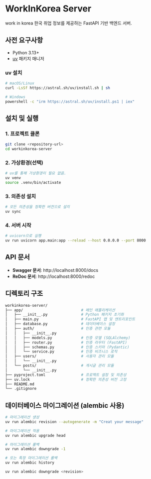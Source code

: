 # WorkInKorea Server
work in korea 한국 취업 정보를 제공하는 FastAPI 기반 백엔드 서버.


## 사전 요구사항
- Python 3.13+
- [uv](https://docs.astral.sh/uv/) 패키지 매니저

### uv 설치
```bash
# macOS/Linux
curl -LsSf https://astral.sh/uv/install.sh | sh

# Windows
powershell -c "irm https://astral.sh/uv/install.ps1 | iex"
```


## 설치 및 실행

### 1. 프로젝트 클론
```bash
git clone <repository-url>
cd workinkorea-server
```

### 2. 가상환경(선택)
```bash
# uv를 통해 가상환경이 필요 없음.
uv venv
source .venv/bin/activate
```

### 3. 의존성 설치
```bash
# 모든 의존성을 정확한 버전으로 설치
uv sync
```

### 4. 서버 시작
```bash
# uvicorn으로 실행
uv run uvicorn app.main:app --reload --host 0.0.0.0 --port 8000
```

## API 문서
- **Swagger 문서**: http://localhost:8000/docs
- **ReDoc 문서**: http://localhost:8000/redoc


## 디렉토리 구조
```bash
workinkorea-server/
├── app/                          # 메인 애플리케이션
│   ├── __init__.py               # Python 패키지 초기화
│   ├── main.py                   # FastAPI 앱 및 엔트리포인트
│   ├── database.py               # 데이터베이스 설정
│   ├── auth/                     # 인증 관련 모듈
│   │   ├── __init__.py
│   │   ├── models.py             # 인증 모델 (SQLAlchemy)
│   │   ├── router.py             # 인증 라우터 (FastAPI)
│   │   ├── schemas.py            # 인증 스키마 (Pydantic)
│   │   └── service.py            # 인증 비즈니스 로직
│   ├── users/                    # 사용자 관리 모듈
│   │   └── __init__.py
│   └── posts/                    # 게시글 관리 모듈
│       └── __init__.py
├── pyproject.toml                # 프로젝트 설정 및 의존성
├── uv.lock                       # 정확한 의존성 버전 고정
├── README.md                     
└── .gitignore                     
```

## 데이터베이스 마이그레이션 (alembic 사용)
```bash
# 마이그레이션 생성
uv run alembic revision --autogenerate -m "Creat your message"

# 마이그레이션 적용
uv run alembic upgrade head

# 마이그레이션 롤백
uv run alembic downgrade -1

# 또는 특정 마이그레이션 롤백
uv run alembic history 

uv run alembic downgrade <revision>

```